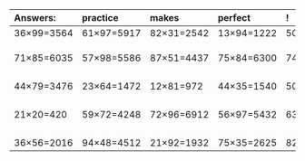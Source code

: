 | Answers: | practice | makes | perfect | ! |
| :--- | :--- | :--- | :--- | :--- |
| 36×99=3564 | 61×97=5917 | 82×31=2542 | 13×94=1222 | 50×68=3400 | 
|   |   |   |   |   | 
|   |   |   |   |   | 
|   |   |   |   |   | 
| 71×85=6035 | 57×98=5586 | 87×51=4437 | 75×84=6300 | 74×26=1924 | 
|   |   |   |   |   | 
|   |   |   |   |   | 
|   |   |   |   |   | 
|   |   |   |   |   | 
| 44×79=3476 | 23×64=1472 | 12×81=972 | 44×35=1540 | 50×75=3750 | 
|   |   |   |   |   | 
|   |   |   |   |   | 
|   |   |   |   |   | 
|   |   |   |   |   | 
| 21×20=420 | 59×72=4248 | 72×96=6912 | 56×97=5432 | 63×40=2520 | 
|   |   |   |   |   | 
|   |   |   |   |   | 
|   |   |   |   |   | 
|   |   |   |   |   | 
| 36×56=2016 | 94×48=4512 | 21×92=1932 | 75×35=2625 | 82×88=7216 | 

